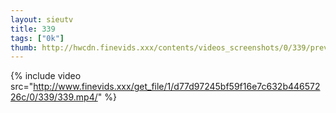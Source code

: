 ```yaml
--- 
layout: sieutv
title: 339
tags: ["0k"]
thumb: http://hwcdn.finevids.xxx/contents/videos_screenshots/0/339/preview.mp4.jpg
---
```

{% include video src="http://www.finevids.xxx/get_file/1/d77d97245bf59f16e7c632b44657226c/0/339/339.mp4/" %} 
